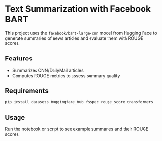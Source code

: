# Text Summarization with Facebook BART

This project uses the `facebook/bart-large-cnn` model from Hugging Face to generate summaries of news articles and evaluate them with ROUGE scores.

## Features

* Summarizes CNN/DailyMail articles
* Computes ROUGE metrics to assess summary quality

## Requirements

```bash
pip install datasets huggingface_hub fsspec rouge_score transformers
```

## Usage

Run the notebook or script to see example summaries and their ROUGE scores.


